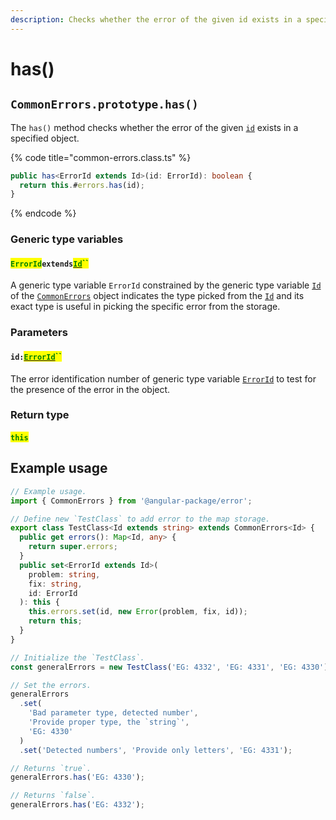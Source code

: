```yaml
---
description: Checks whether the error of the given id exists in a specified object
---
```


# has()

## `CommonErrors.prototype.has()`

The `has()` method checks whether the error of the given [`id`](has.md#id-errorid) exists in a specified object.

{% code title="common-errors.class.ts" %}
```typescript
public has<ErrorId extends Id>(id: ErrorId): boolean {
  return this.#errors.has(id);
}
```
{% endcode %}

### Generic type variables

#### <mark style="color:green;">`ErrorId`</mark>`extends`[<mark style="color:green;">`Id`</mark>](../generic-type-variables.md#wrap-opening)<mark style="color:green;">``</mark>

A generic type variable `ErrorId` constrained by the generic type variable [`Id`](../generic-type-variables.md#commonerrors-less-than-id-greater-than) of the [`CommonErrors`](broken-reference) object indicates the type picked from the [`Id`](../generic-type-variables.md#commonerrors-less-than-id-greater-than) and its exact type is useful in picking the specific error from the storage.

### Parameters

#### `id:`[<mark style="color:green;">`ErrorId`</mark>](has.md#erroridextendsid)<mark style="color:green;">``</mark>

The error identification number of generic type variable [`ErrorId`](has.md#erroridextendsid) to test for the presence of the error in the object.

### Return type

#### <mark style="color:green;">`this`</mark>

## Example usage

```typescript
// Example usage.
import { CommonErrors } from '@angular-package/error';

// Define new `TestClass` to add error to the map storage.
export class TestClass<Id extends string> extends CommonErrors<Id> {
  public get errors(): Map<Id, any> {
    return super.errors;
  }
  public set<ErrorId extends Id>(
    problem: string,
    fix: string,
    id: ErrorId
  ): this {
    this.errors.set(id, new Error(problem, fix, id));
    return this;
  }
}

// Initialize the `TestClass`.
const generalErrors = new TestClass('EG: 4332', 'EG: 4331', 'EG: 4330');

// Set the errors.
generalErrors
  .set(
    'Bad parameter type, detected number',
    'Provide proper type, the `string`',
    'EG: 4330'
  )
  .set('Detected numbers', 'Provide only letters', 'EG: 4331');

// Returns `true`.
generalErrors.has('EG: 4330');

// Returns `false`.
generalErrors.has('EG: 4332');
```
